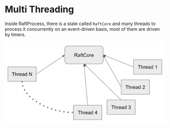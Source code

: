# Multi Threading

Inside RaftProcess, there is a state called `RaftCore` and
many threads to process it concurrently on an event-driven basis,
most of them are driven by timers.

![](images/multi-threading.png)